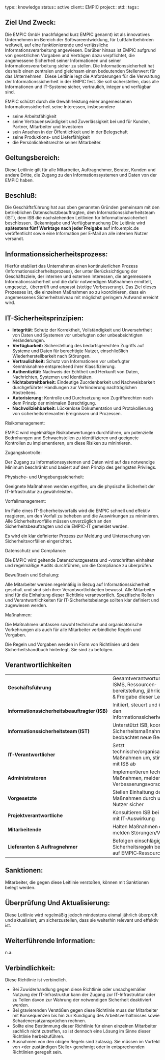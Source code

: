 type:: knowledge
status:: active
client:: EMPIC
project:: 
std:: 
tags:: 

## Ziel Und Zweck:

Die EMPIC GmbH (nachfolgend kurz EMPIC genannt) ist als innovatives Unternehmen im Bereich der Softwareentwicklung, für Luftfahrtbehörden weltweit, auf eine funktionierende und verlässliche Informationsverarbeitung angewiesen.
Darüber hinaus ist EMPIC aufgrund von gesetzlichen Vorgaben und Verträgen dazu verpflichtet, die angemessene Sicherheit seiner Informationen und seiner Informationsverarbeitung sicher zu stellen.
Die Informationssicherheit hat deshalb einen zentralen und gleichsam einen bedeutenden Stellenwert für das Unternehmen. 
Diese Leitlinie legt die Anforderungen für die Verwaltung der Informationssicherheit in der EMPIC fest. Sie soll sicherstellen, dass alle Informationen und IT-Systeme sicher, vertraulich, integer und verfügbar sind. 

EMPIC schützt durch die Gewährleistung einer angemessenen Informationssicherheit seine Interessen, insbesondere

- seine Arbeitsfähigkeit
- seine Vertrauenswürdigkeit und Zuverlässigkeit bei und für Kunden, Partner, Mitarbeiter und Investoren
- sein Ansehen in der Öffentlichkeit und in der Belegschaft
- seine Produktions- und Lieferfähigkeit
- die Persönlichkeitsrechte seiner Mitarbeiter.

## Geltungsbereich:

Diese Leitlinie gilt für alle Mitarbeiter, Auftragnehmer, Berater, Kunden und andere Dritte, die Zugang zu den Informationssystemen und Daten von der EMPIC haben.

## Beschluß:

Die Geschäftsführung hat aus oben genannten Gründen gemeinsam mit den betrieblichen Datenschutzbeauftragten, dem Informationssicherheitsteam (IST), dem ISB die nachstehenden Leitlinien für Informationssicherheit beschlossen. 
Bekanntgabe und Verfügbarmachung
Die Leitlinie wird **spätestens fünf Werktage nach jeder Freigabe** auf info.empic.de veröffentlicht sowie eine Information per E‑Mail an alle internen Nutzer versandt. 

## Informationssicherheitsprozess:

Hierfür etabliert das Unternehmen einen kontinuierlichen Prozess (Informationssicherheitsprozess), der unter Berücksichtigung der Geschäftsziele, der internen und externen Interessen, die angemessene Informationssicherheit und die dafür notwendigen Maßnahmen ermittelt, umgesetzt,  überprüft und anpasst (stetige Verbesserung).
Das Ziel dieses Prozesses ist, die einzelnen Maßnahmen so zu koordinieren, dass ein angemessenes Sicherheitsniveau mit möglichst geringem Aufwand erreicht wird. 

## IT-Sicherheitsprinzipien:

- **Integrität**: Schutz der Korrektheit, Vollständigkeit und Unversehrtheit von Daten und Systemen vor unbefugten oder unbeabsichtigten Veränderungen.
- **Verfügbarkeit:** Sicherstellung des bedarfsgerechten Zugriffs auf Systeme und Daten für berechtigte Nutzer, einschließlich Wiederherstellbarkeit nach Störungen.
- **Vertraulichkeit:** Schutz von Informationen vor unbefugter Kenntnisnahme entsprechend ihrer Klassifizierung.
- **Authentizität:** Nachweis der Echtheit und Herkunft von Daten, Nachrichten, Systemen und Identitäten.
- **Nichtabstreitbarkeit:** Eindeutige Zuordenbarkeit und Nachweisbarkeit durchgeführter Handlungen zur Verhinderung nachträglichen Abstreitens.
- **Autorisierung:** Kontrolle und Durchsetzung von Zugriffsrechten nach dem Prinzip der minimalen Berechtigung.
- **Nachvollziehbarkeit:** Lückenlose Dokumentation und Protokollierung von sicherheitsrelevanten Ereignissen und Prozessen.

Risikomanagement:

EMPIC wird regelmäßige Risikobewertungen durchführen, um potenzielle Bedrohungen und Schwachstellen zu identifizieren und geeignete Kontrollen zu implementieren, um diese Risiken zu minimieren.

Zugangskontrolle:

Der Zugang zu Informationssystemen und Daten wird auf das notwendige Minimum beschränkt und basiert auf dem Prinzip des geringsten Privilegs.

Physische- und Umgebungssicherheit:

Geeignete Maßnahmen werden ergriffen, um die physische Sicherheit der IT-Infrastruktur zu gewährleisten.

Vorfallmanagement:

Im Falle eines IT-Sicherheitsvorfalls wird die EMPIC schnell und effektiv reagieren, um den Vorfall zu beheben und die Auswirkungen zu minimieren. Alle Sicherheitsvorfälle müssen unverzüglich an den Sicherheitsbeauftragten und die EMPIC-IT gemeldet werden.

Es wird ein klar definierter Prozess zur Meldung und Untersuchung von Sicherheitsvorfällen eingerichtet.

Datenschutz und Compliance:

Die EMPIC wird geltende Datenschutzgesetze und -vorschriften einhalten und regelmäßige Audits durchführen, um die Compliance zu überprüfen.

Bewußtsein und Schulung:

Alle Mitarbeiter werden regelmäßig in Bezug auf Informationssicherheit geschult und sind sich ihrer Verantwortlichkeiten bewusst. Alle Mitarbeiter sind für die Einhaltung dieser Richtlinie verantwortlich. Spezifische Rollen und Verantwortlichkeiten für IT-Sicherheitsbelange sollten klar definiert und zugewiesen werden.

Maßnahmen:

Die Maßnahmen umfassen sowohl technische und organisatorische Vorkehrungen als auch für alle Mitarbeiter verbindliche Regeln und Vorgaben.

Die Regeln und Vorgaben werden in Form von Richtlinien und dem Sicherheitshandbuch hinterlegt. Sie sind zu befolgen. 

## Verantwortlichkeiten

|                                               |                                                                                                       |
| --------------------------------------------- | ----------------------------------------------------------------------------------------------------- |
| **Geschäftsführung**                          | Gesamtverantwortung für ISMS, Ressourcen­bereitstellung, jährliche Review & Freigabe dieser Leitlinie |
| **Informationssicherheitsbeauftragter (ISB)** | Initiiert, steuert und überwacht den Informationssicherheitsprozess                                   |
| **Informationssicherheitsteam (IST)**         | Unterstützt ISB, koordiniert Sicherheitsmaßnahmen, beobachtet neue Bedrohungen                        |
| **IT‑Verantwortlicher**                       | Setzt technische/organisatorische Maßnahmen um, stimmt sich mit ISB ab                                |
| **Administratoren**                           | Implementieren technische Maßnahmen, melden Verbesserungsvorschläge                                   |
| **Vorgesetzte**                               | Stellen Einhaltung der Maßnahmen durch unterstellte Nutzer sicher                                     |
| **Projektverantwortliche**                    | Konsultieren ISB bei Projekten mit IT‑Auswirkung                                                      |
| **Mitarbeitende**                             | Halten Maßnahmen ein, melden Störungen/Vorfälle                                                       |
| **Lieferanten & Auftragnehmer**               | Befolgen einschlägige Sicherheitsregeln bei Zugriff auf EMPIC‑Ressourcen                              |

  

## Sanktionen:

Mitarbeiter, die gegen diese Leitlinie verstoßen, können mit Sanktionen belegt werden. 

## Überprüfung Und Aktualisierung:

Diese Leitlinie wird regelmäßig jedoch mindestens einmal jährlich überprüft und aktualisiert, um sicherzustellen, dass sie weiterhin relevant und effektiv ist.

## Weiterführende Information:

n.a.

## Verbindlichkeit:

Diese Richtlinie ist verbindlich.

- Bei Zuwiderhandlung gegen diese Richtlinie oder unsachgemäßer Nutzung der IT-Infrastruktur kann der Zugang zur IT-Infrastruktur oder zu Teilen davon zur Wahrung der notwendigen Sicherheit deaktiviert werden.
- Bei gravierenden Verstößen gegen diese Richtlinie muss der Mitarbeiter mit Konsequenzen bis hin zur Kündigung des Arbeitsverhältnisses sowie Schadenersatzansprüchen rechnen.
- Sollte eine Bestimmung dieser Richtlinie für einen einzelnen Mitarbeiter sachlich nicht zutreffen, so ist dennoch eine Lösung im Sinne dieser Richtlinie herbeizuführen.
- Ausnahmen von den obigen Regeln sind zulässig. Sie müssen im Vorfeld von <der zuständigen Stelle> genehmigt oder in entsprechenden Richtlinien geregelt sein.
